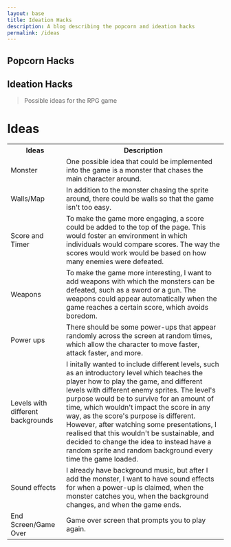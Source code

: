 ```yaml
---
layout: base
title: Ideation Hacks
description: A blog describing the popcorn and ideation hacks
permalink: /ideas
---
```


## Popcorn Hacks

## Ideation Hacks
> Possible ideas for the RPG game

<h1>Ideas</h1>

<table>
    <tr>
        <th>Ideas</th>
        <th>Description</th>
    </tr>
    <tr>
        <td>Monster</td>
        <td>One possible idea that could be implemented into the game is a monster that chases the main character around.</td>
    </tr>
    <tr>
        <td>Walls/Map</td>
        <td>In addition to the monster chasing the sprite around, there could be walls so that the game isn't too easy.</td>
    </tr>
    <tr>
        <td>Score and Timer</td>
        <td>To make the game more engaging, a score could be added to the top of the page. This would foster an environment in which individuals would compare scores. The way the scores would work would be based on how many enemies were defeated.</td>
    </tr>
    <tr>
        <td>Weapons</td>
        <td>To make the game more interesting, I want to add weapons with which the monsters can be defeated, such as a sword or a gun. The weapons could appear automatically when the game reaches a certain score, which avoids boredom.</td>
    </tr> 
    <tr>
        <td>Power ups</td>
        <td>There should be some power-ups that appear randomly across the screen at random times, which allow the character to move faster, attack faster, and more.</td>
    </tr>
    <tr>
        <td>Levels with different backgrounds</td>
        <td>I initally wanted to include different levels, such as an introductory level which teaches the player how to play the game, and different levels with different enemy sprites. The level's purpose would be to survive for an amount of time, which wouldn't impact the score in any way, as the score's purpose is different. However, after watching some presentations, I realised that this wouldn't be sustainable, and decided to change the idea to instead have a random sprite and random background every time the game loaded.</td>
    </tr>
    <tr>
        <td>Sound effects</td>
        <td>I already have background music, but after I add the monster, I want to have sound effects for when a power-up is claimed, when the monster catches you, when the background changes, and when the game ends.</td>
    </tr>
        <tr>
        <td>End Screen/Game Over</td>
        <td> Game over screen that prompts you to play again.</td>
    </tr>
</table>